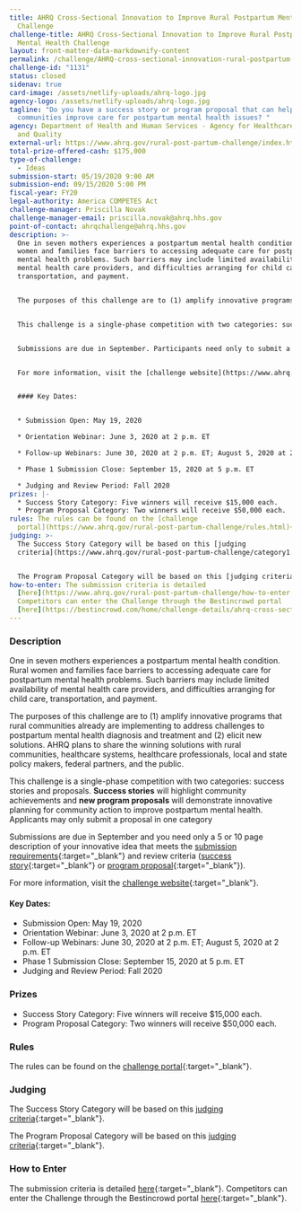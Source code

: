 ```yaml
---
title: AHRQ Cross-Sectional Innovation to Improve Rural Postpartum Mental Health
  Challenge
challenge-title: AHRQ Cross-Sectional Innovation to Improve Rural Postpartum
  Mental Health Challenge
layout: front-matter-data-markdownify-content
permalink: /challenge/AHRQ-cross-sectional-innovation-rural-postpartum-mental-health-challenge/
challenge-id: "1131"
status: closed
sidenav: true
card-image: /assets/netlify-uploads/ahrq-logo.jpg
agency-logo: /assets/netlify-uploads/ahrq-logo.jpg
tagline: "Do you have a success story or program proposal that can help rural
  communities improve care for postpartum mental health issues? "
agency: Department of Health and Human Services - Agency for Healthcare Research
  and Quality
external-url: https://www.ahrq.gov/rural-post-partum-challenge/index.html
total-prize-offered-cash: $175,000
type-of-challenge:
  - Ideas
submission-start: 05/19/2020 9:00 AM
submission-end: 09/15/2020 5:00 PM
fiscal-year: FY20
legal-authority: America COMPETES Act
challenge-manager: Priscilla Novak
challenge-manager-email: priscilla.novak@ahrq.hhs.gov
point-of-contact: ahrqchallenge@ahrq.hhs.gov
description: >-
  One in seven mothers experiences a postpartum mental health condition. Rural
  women and families face barriers to accessing adequate care for postpartum
  mental health problems. Such barriers may include limited availability of
  mental health care providers, and difficulties arranging for child care,
  transportation, and payment.


  The purposes of this challenge are to (1) amplify innovative programs that rural communities already are implementing to address challenges to postpartum mental health diagnosis and treatment and (2) elicit new solutions. The Agency for Healthcare Research and Quality (AHRQ) plans to share the winning solutions with rural communities, healthcare systems, healthcare professionals, local and state policy makers, federal partners, and the public. 


  This challenge is a single-phase competition with two categories: success stories and proposals. **Success stories** will highlight community achievements and **new program proposals** will demonstrate innovative planning for community action to improve postpartum mental health. Applicants may only submit a proposal in one category. 


  Submissions are due in September. Participants need only to submit a 5- or 10-page description of an innovative idea that meets the [submission requirements](https://www.ahrq.gov/rural-post-partum-challenge/how-to-enter.html){:target="_blank"} and review criteria ([success story](https://www.ahrq.gov/rural-post-partum-challenge/category1.html){:target="_blank"} or [program proposal](https://www.ahrq.gov/rural-post-partum-challenge/category2.html){:target="_blank"}).


  For more information, visit the [challenge website](https://www.ahrq.gov/rural-post-partum-challenge/index.html){:target="_blank"}.


  #### Key Dates:


  * Submission Open: May 19, 2020

  * Orientation Webinar: June 3, 2020 at 2 p.m. ET

  * Follow-up Webinars: June 30, 2020 at 2 p.m. ET; August 5, 2020 at 2 p.m. ET

  * Phase 1 Submission Close: September 15, 2020 at 5 p.m. ET

  * Judging and Review Period: Fall 2020
prizes: |-
  * Success Story Category: Five winners will receive $15,000 each. 
  * Program Proposal Category: Two winners will receive $50,000 each.
rules: The rules can be found on the [challenge
  portal](https://www.ahrq.gov/rural-post-partum-challenge/rules.html){:target="_blank"}.
judging: >-
  The Success Story Category will be based on this [judging
  criteria](https://www.ahrq.gov/rural-post-partum-challenge/category1.html{:target="_blank"}.  


  The Program Proposal Category will be based on this [judging criteria](https://www.ahrq.gov/rural-post-partum-challenge/category2.html){:target="_blank"}.
how-to-enter: The submission criteria is detailed
  [here](https://www.ahrq.gov/rural-post-partum-challenge/how-to-enter.html).
  Competitors can enter the Challenge through the Bestincrowd portal
  [here](https://bestincrowd.com/home/challenge-details/ahrq-cross-sectional-innovation-to-improve-rural-postpartum-mental-health-challenge){:target="_blank"}.
---
```

### Description

One in seven mothers experiences a postpartum mental health condition. Rural women and families face barriers to accessing adequate care for postpartum mental health problems. Such barriers may include limited availability of mental health care providers, and difficulties arranging for child care, transportation, and payment.

The purposes of this challenge are to (1) amplify innovative programs that rural communities already are implementing to address challenges to postpartum mental health diagnosis and treatment and (2) elicit new solutions. AHRQ plans to share the winning solutions with rural communities, healthcare systems, healthcare professionals, local and state policy makers, federal partners, and the public. 

This challenge is a single-phase competition with two categories: success stories and proposals. **Success stories** will highlight community achievements and **new program proposals** will demonstrate innovative planning for community action to improve postpartum mental health. Applicants may only submit a proposal in one category 

Submissions are due in September and you need only a 5 or 10 page description of your innovative idea that meets the [submission requirements](https://www.ahrq.gov/rural-post-partum-challenge/how-to-enter.html){:target="_blank"} and review criteria ([success story](https://www.ahrq.gov/rural-post-partum-challenge/category1.html){:target="_blank"} or [program proposal](https://www.ahrq.gov/rural-post-partum-challenge/category2.html){:target="_blank"}).

For more information, visit the [challenge website](https://www.ahrq.gov/rural-post-partum-challenge/index.html){:target="_blank"}.

#### Key Dates:

* Submission Open: May 19, 2020
* Orientation Webinar: June 3, 2020 at 2 p.m. ET
* Follow-up Webinars: June 30, 2020 at 2 p.m. ET; August 5, 2020 at 2 p.m. ET
* Phase 1 Submission Close: September 15, 2020 at 5 p.m. ET
* Judging and Review Period: Fall 2020

### Prizes

* Success Story Category: Five winners will receive $15,000 each. 
* Program Proposal Category: Two winners will receive $50,000 each.

### Rules

The rules can be found on the [challenge portal](https://www.ahrq.gov/rural-post-partum-challenge/rules.html){:target="_blank"}.

### Judging

The Success Story Category will be based on this [judging criteria](https://www.ahrq.gov/rural-post-partum-challenge/category1.html){:target="_blank"}.  

The Program Proposal Category will be based on this [judging criteria](https://www.ahrq.gov/rural-post-partum-challenge/category2.html){:target="_blank"}.

### How to Enter

The submission criteria is detailed [here](https://www.ahrq.gov/rural-post-partum-challenge/how-to-enter.html){:target="_blank"}. Competitors can enter the Challenge through the Bestincrowd portal [here](https://bestincrowd.com/home/challenge-details/ahrq-cross-sectional-innovation-to-improve-rural-postpartum-mental-health-challenge){:target="_blank"}.